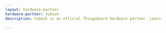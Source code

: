 ```yaml
---
layout: hardware-partner
hardware-partner: YuDash
description: YuDash is an official ThingsBoard hardware partner. Learn about YuDash products, supported use cases, and integration guides with the ThingsBoard IoT platform.

---
```




